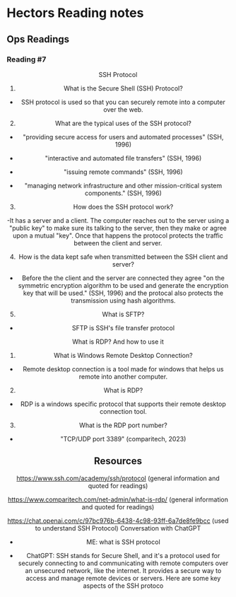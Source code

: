 # Hectors Reading notes

## Ops Readings

### Reading #7

<center>SSH Protocol<center>

1. What is the Secure Shell (SSH) Protocol?

- SSH protocol is used so that you can securely remote into a computer over the web.

2. What are the typical uses of the SSH protocol?

- "providing secure access for users and automated processes" (SSH, 1996)

- "interactive and automated file transfers" (SSH, 1996)

- "issuing remote commands" (SSH, 1996)

- "managing network infrastructure and other mission-critical system components." (SSH, 1996)

3. How does the SSH protocol work?

-It has a server and a client. The computer reaches out to the server using a "public key" to make sure its talking to the server, then they make or agree upon a mutual "key". Once that happens the protocol protects the traffic between the client and server.

4. How is the data kept safe when transmitted between the SSH client and server?

- Before the the client and the server are connected they agree "on the symmetric encryption algorithm to be used and generate the encryption key that will be used." (SSH, 1996) and the protocal also protects the transmission using hash algorithms.

5. What is SFTP?

- SFTP is SSH's file transfer protocol

<center>What is RDP? And how to use it<center>
  
1. What is Windows Remote Desktop Connection?

- Remote desktop connection is a tool made for windows that helps us remote into another computer.

2. What is RDP?

- RDP is a windows specific protocol that supports their remote desktop connection tool.

3. What is the RDP port number?

- "TCP/UDP port 3389" (comparitech, 2023)

## Resources

https://www.ssh.com/academy/ssh/protocol
(general information and quoted for readings)

https://www.comparitech.com/net-admin/what-is-rdp/
(general information and quoted for readings)

https://chat.openai.com/c/97bc976b-6438-4c98-93ff-6a7de8fe9bcc
(used to understand SSH Protocol)
Conversation with ChatGPT 

- ME: what is SSH protocol

- ChatGPT: SSH stands for Secure Shell, and it's a protocol used for securely connecting to and communicating with remote computers over an unsecured network, like the internet. It provides a secure way to access and manage remote devices or servers. Here are some key aspects of the SSH protoco
